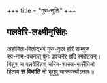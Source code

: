 +++
title = "गुरु-नुतिः"
+++

## पलवेरि-लक्ष्मीनृसिंहः

अहोबिल-बिलोद्भवं गुरु-कुलं हरिं साम्बुजं  
स्व-नाम-वचनात् पुनः प्रवचनैर् हृदि स्फोटयन्।  
पितुश् च पलवेरितश् चरित-शास्त्र-भासैधितो  
हिताय **स विभाति** नो भृगुषु चाक्रवर्त्योऽनलः॥